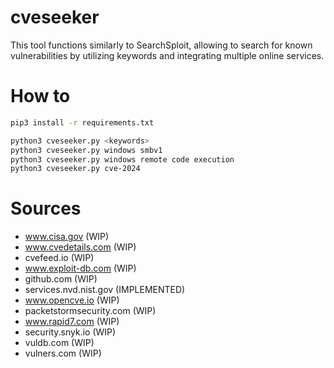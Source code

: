 # cveseeker
This tool functions similarly to SearchSploit, allowing to search for known vulnerabilities by utilizing keywords and integrating multiple online services.

# How to
```bash
pip3 install -r requirements.txt

python3 cveseeker.py <keywords>
python3 cveseeker.py windows smbv1
python3 cveseeker.py windows remote code execution
python3 cveseeker.py cve-2024
```

# Sources
- www.cisa.gov (WIP)
- www.cvedetails.com (WIP)
- cvefeed.io (WIP)
- www.exploit-db.com (WIP)
- github.com  (WIP)
- services.nvd.nist.gov (IMPLEMENTED)
- www.opencve.io (WIP)
- packetstormsecurity.com (WIP)
- www.rapid7.com (WIP)
- security.snyk.io (WIP)
- vuldb.com (WIP)
- vulners.com (WIP)